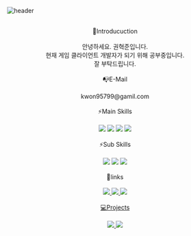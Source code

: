 ![header](https://capsule-render.vercel.app/api?type=rounded&color=timeAuto&height=200&section=header&text=Developer%20cheondi&fontSize=80)

<br>

<div align=center>🙋Introducuction</div>

<br>
<div align=center>안녕하세요. 권혁준입니다.</div>
<div align=center>현재 게임 클라이언트 개발자가 되기 위해 공부중입니다.</div>
<div align=center>잘 부탁드립니다.</div>
<br>
<div align=center>📭E-Mail</div>
<br>
<div align=center>kwon95799@gamil.com</div>
<br>

<div align=center>⚡Main Skills</div>

<br>

<div align=center><img src="https://img.shields.io/badge/C-A8B9CC?style=flat&logo=C&logoColor=black"/> <img src="https://img.shields.io/badge/CS-239120?style=flat&logo=C Sharp&logoColor=black"/> <img src="https://img.shields.io/badge/Unity-61DAFB?style=flat&logo=Unity&logoColor=black"/> <img src="https://img.shields.io/badge/OpenGL-5586A4?style=flat&logo=OpenGL&logoColor=black"/></div>

<br>

<div align=center>⚡Sub Skills</div>

<br>
<div align=center><img src="https://img.shields.io/badge/C++-00599C?style=flat&logo=C%2B%2B&logoColor=black"/> <img src="https://img.shields.io/badge/CSS-1572B6?style=flat&logo=CSS3&logoColor=black"/> <img src="https://img.shields.io/badge/HTML-E34F26?style=flat&logo=HTML5&logoColor=black"/></div>

<BR>
  

<div align=center>📌links</div>
  <br>
  
  <div align=center><a href="https://cheondi.github.io/"><img src="https://img.shields.io/badge/blog-FF5722?style=flat&logo=Blogger&logoColor=black"/> <a href="https://www.youtube.com/channel/UCHH3na6Sx02Pb4UdCo14sjQ"><img src="https://img.shields.io/badge/YouTube-FF0000?style=flat&logo=YouTube&logoColor=black"/> <a href="https://play.google.com/store/apps/details?id=com.cheondi.mess"><img src="https://img.shields.io/badge/Google Play-414141?style=flat&logo=Google Play&logoColor=black"/></div>
<br>
<div align=center>💻Projects</div>
<br>
<div align=center><a href="https://cheondi.github.io/categories/#projecta"><img src="https://img.shields.io/badge/배틀몬스터즈-101010?style=flat&logo=Unity&logoColor=black"/> <a href="https://cheondi.github.io/categories/#mess"><img src="https://img.shields.io/badge/엉망진창가로세로-E8E8E8?style=flat&logo=Unity&logoColor=black"/></div>
<br>

  
<!--
**cheondi/cheondi** is a ✨ _special_ ✨ repository because its `README.md` (this file) appears on your GitHub profile.

Here are some ideas to get you started:

- 🔭 I’m currently working on ...
- 🌱 I’m currently learning ...
- 👯 I’m looking to collaborate on ...
- 🤔 I’m looking for help with ...
- 💬 Ask me about ...
- 📫 How to reach me: ...
- 😄 Pronouns: ...
- ⚡ Fun fact: ...
-->
